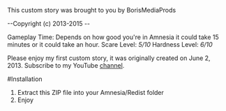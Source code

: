 This custom story was brought to you by BorisMediaProds

--Copyright (c) 2013-2015 --

Gameplay Time: Depends on how good you're in Amnesia it could take 15 minutes or it could take an hour.
Scare Level: *5/10*
Hardness Level: *6/10*

Please enjoy my first custom story, it was originally created on June 2, 2013.
Subscribe to my YouTube [channel](www.youtube.com/user/borismediaprods).

#Installation

1. Extract this ZIP file into your Amnesia/Redist folder
2. Enjoy
